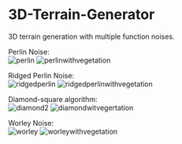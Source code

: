# 3D-Terrain-Generator
 3D terrain generation with multiple function noises.
 
Perlin Noise:
</br>
 ![perlin](https://user-images.githubusercontent.com/105114750/203413494-4a2103b1-441b-400c-838a-937770f5d801.JPG)
 ![perlinwithvegetation](https://user-images.githubusercontent.com/105114750/207901974-3f95dbc7-f463-41b3-860f-8223410c70ab.JPG)



Ridged Perlin Noise:
</br>
 ![ridgedperlin](https://user-images.githubusercontent.com/105114750/203413541-83d095bf-ac76-4dec-93a5-d927d6e7ba86.JPG)
 ![ridgedperlinwithvegetation](https://user-images.githubusercontent.com/105114750/207902403-6787db44-81df-41ce-9b35-731f93e11700.JPG)


Diamond-square algorithm:
</br>
 ![diamond2](https://user-images.githubusercontent.com/105114750/203413621-fb93e3b2-13ce-442f-a3e0-a6fe9379e157.JPG)
 ![diamondwitvegertation](https://user-images.githubusercontent.com/105114750/207902131-0f1c2ce4-6459-43b5-b51d-03dfbd9d7ac6.JPG)


Worley Noise:
</br>
 ![worley](https://user-images.githubusercontent.com/105114750/203413669-b5da88be-df01-4b70-8f29-9dde23fe4a91.JPG)
 ![worleywithvegetation](https://user-images.githubusercontent.com/105114750/207902217-0e214280-6f34-4b34-9179-f1a8f80b860a.JPG)

